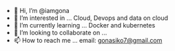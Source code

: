 - 👋 Hi, I’m @iamgona
- 👀 I’m interested in ... Cloud, Devops and data on cloud
- 🌱 I’m currently learning ... Docker and kubernetes
- 💞️ I’m looking to collaborate on ...
- 📫 How to reach me ... email: gonasiko7@gmail.com 

<!---
iamgona/iamgona is a ✨ special ✨ repository because its `README.md` (this file) appears on your GitHub profile.
You can click the Preview link to take a look at your changes.
--->
